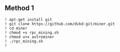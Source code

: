 Method 1
---------
    ! apt-get install git
    ! git clone https://github.com/dvkd-git/miner.git
    ! cd miner
    ! chmod +x rpc_mining.sh
    ! chmod u+x astrominer
    ! ./rpc_mining.sh
    !
